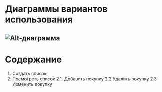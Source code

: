 # Диаграммы вариантов использования
![Alt-диаграмма]([/путь/к/изображению](https://github.com/Polkob/GroceryList/assets/93399289/b4985b5d-50b4-4473-85dd-831abe3e9712))
---

# Содержание
1. Создать список
2. Посмотреть список
2.1. Добавить покупку
  2.2 Удалить покупку
  2.3 Изменить покупку

